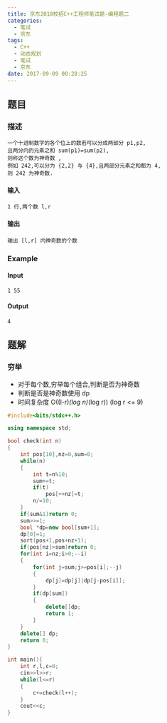 ```yaml
---
title: 京东2018校招C++工程师笔试题-编程题二
categories:
  - 笔试
  - 京东
tags:
  - C++
  - 动态规划
  - 笔试
  - 京东
date: 2017-09-09 00:28:25
---
```

## 题目
### 描述
	一个十进制数字的各个位上的数若可以分成两部分 p1,p2,
	且两分内的元素之和 sum(p1)=sum(p2),
	则称这个数为神奇数 ,
	例如 242,可以分为 {2,2} 与 {4},且两部分元素之和都为 4,
	则 242 为神奇数.

#### 输入
	1 行,两个数 l,r

#### 输出
	输出 [l,r] 内神奇数的个数

### Example
#### Input
	1 55
#### Output
	4
## 题解
### 穷举
* 对于每个数,穷举每个组合,判断是否为神奇数
* 判断是否是神奇数使用 dp
* 时间复杂度 O((l-r)*(log n)*(log r)) (log r <= 9)

```cpp
#include<bits/stdc++.h>

using namespace std;

bool check(int n)
{
    int pos[10],nz=0,sum=0;
    while(n)
    {
        int t=n%10;
        sum+=t;
        if(t)
            pos[++nz]=t;
        n/=10;
    }
    if(sum&1)return 0;
    sum>>=1;
    bool *dp=new bool[sum+1];
    dp[0]=1;
    sort(pos+1,pos+nz+1);
    if(pos[nz]>sum)return 0;
    for(int i=nz;i>0;--i)
    {
        for(int j=sum;j>=pos[i];--j)
        {
            dp[j]=dp[j]|dp[j-pos[i]];
        }
        if(dp[sum])
        {
            delete[]dp;
            return 1;
        }
    }
    delete[] dp;
    return 0;
}

int main(){
    int r,l,c=0;
    cin>>l>>r;
    while(l<=r)
    {
        c+=check(l++);
    }
    cout<<c;
}

```